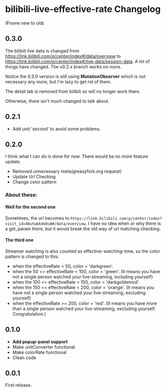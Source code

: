 # bilibili-live-effective-rate Changelog

(Frome new to old)

## 0.3.0

The bilibili live data is changed from <https://link.bilibili.com/p/center/index#/data/overview> to <https://link.bilibili.com/p/center/index#/live-data/session-data>. A lot of things have changed. The v0.2.x branch works no more.

Notice the 0.3.0 version is still using **MutationObserver** which is not necessary any more, but I'm lazy to get rid of them.

The detail tab is removed from bilibili so will no longer work there.

Otherwise, there isn't much changed to talk about.

## 0.2.1

- Add unit 'second' to avoid some problems.

## 0.2.0

I think what I can do is done for now. There would be no more feature update.

- Removed unnecessary meta(greasyfork.org request)
- Update Url Checking
- Change color pattern

### About these:

#### Well for the second one

Sometimes, the url becomes to `https://link.bilibili.com/p/center/index?visit_id=40utwbkde8u8#/data/overview`. I have no idea when or why there is a get_param there, but it would break the old way of url matching checking.

#### The third one

Streamer watching is also counted as effective-watching-time, so the color pattern is changed to this:

- when the effectiveRate < 50, color = 'darkgreen'.
- when the 50 <= effectiveRate < 100, color = 'green'. (It means you have not a single person watched your live-streaming, including yourself)
- when the 100 <= effectiveRate < 150, color = 'darkgoldenrod'.
- when the 150 <= effectiveRate < 200, color = 'orange'. (It means you have not a single person watched your live-streaming, excluding yourself)
- when the effectiveRate >= 200, color = 'red'. (It means you have more than a single person watched your live-streaming, excluding yourself. Congratulation.)

## 0.1.0

- **Add popup-panel support**
- Make unitConverter functional
- Make colorRate functional
- Clean code

## 0.0.1

First release.
